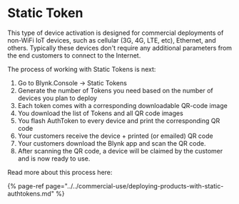 # Static Token

This type of device activation is designed for commercial deployments of non-WiFi IoT devices, such as cellular \(3G, 4G, LTE, etc\), Ethernet, and others. Typically these devices don't require any additional parameters from the end customers to connect to the Internet.

The process of working with Statiс Tokens is next:

1. Go to Blynk.Console -&gt; Static Tokens
2. Generate the number of Tokens you need based on the number of devices you plan to deploy
3. Each token comes with a corresponding downloadable QR-code image
4. You download the list of Tokens and all QR code images 
5. You flash AuthToken to every device and print the corresponding QR code
6. Your customers receive the device + printed \(or emailed\) QR code
7. Your customers download the Blynk app and scan the QR code. 
8. After scanning the QR code, a device will be claimed by the customer and is now ready to use.

Read more about this process here: 

{% page-ref page="../../commercial-use/deploying-products-with-static-authtokens.md" %}



